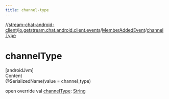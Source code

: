 ```yaml
---
title: channel-type
---
```

//[stream-chat-android-client](../../../index.md)/[io.getstream.chat.android.client.events](../index.md)/[MemberAddedEvent](index.md)/[channelType](channelType.md)



# channelType  
[androidJvm]  
Content  
@SerializedName(value = channel_type)  
  
open override val [channelType](channelType.md): [String](https://kotlinlang.org/api/latest/jvm/stdlib/kotlin/-string/index.html)  



